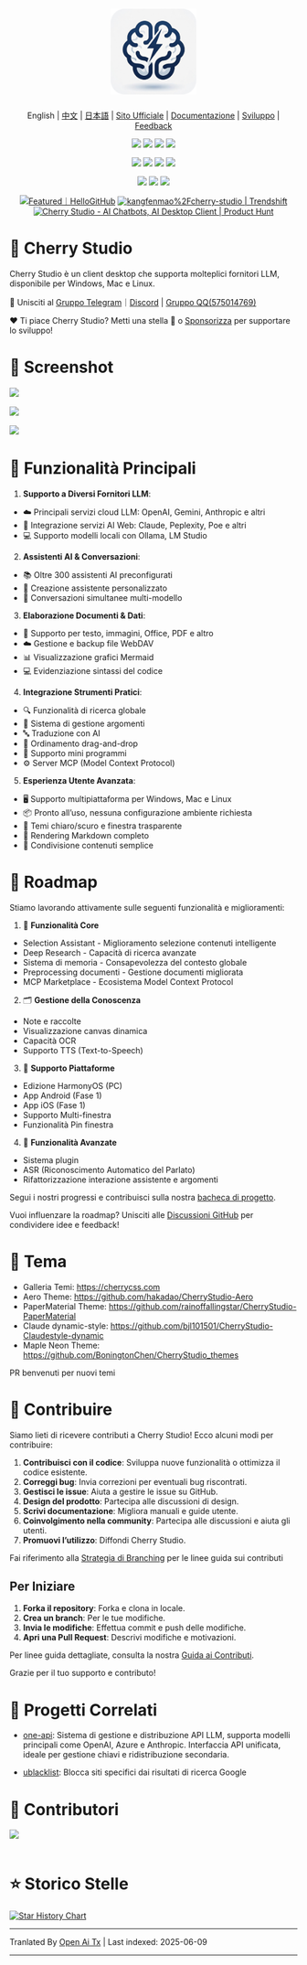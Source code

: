 <h1 align="center">
  <a href="https://github.com/CherryHQ/cherry-studio/releases">
    <img src="https://github.com/CherryHQ/cherry-studio/blob/main/build/icon.png?raw=true" width="150" height="150" alt="banner" /><br>
  </a>
</h1>
  <p align="center">English | <a href="./docs/README.zh.md">中文</a> | <a href="./docs/README.ja.md">日本語</a> | <a href="https://cherry-ai.com">Sito Ufficiale</a> | <a href="https://docs.cherry-ai.com/cherry-studio-wen-dang/en-us">Documentazione</a> | <a href="./docs/dev.md">Sviluppo</a> | <a href="https://github.com/CherryHQ/cherry-studio/issues">Feedback</a><br></p>

<!-- 题头徽章组合 -->

<div align="center">

[![][deepwiki-shield]][deepwiki-link]
[![][twitter-shield]][twitter-link]
[![][discord-shield]][discord-link]
[![][telegram-shield]][telegram-link]

</div>

<!-- 项目统计徽章 -->

<div align="center">

[![][github-stars-shield]][github-stars-link]
[![][github-forks-shield]][github-forks-link]
[![][github-release-shield]][github-release-link]
[![][github-contributors-shield]][github-contributors-link]

</div>

<div align="center">

[![][license-shield]][license-link]
[![][commercial-shield]][commercial-link]
[![][sponsor-shield]][sponsor-link]

</div>

<div align="center">
 <a href="https://hellogithub.com/repository/1605492e1e2a4df3be07abfa4578dd37" target="_blank"><img src="https://api.hellogithub.com/v1/widgets/recommend.svg?rid=1605492e1e2a4df3be07abfa4578dd37" alt="Featured｜HelloGitHub" style="width: 200px; height: 43px;" width="200" height="43" /></a>
 <a href="https://trendshift.io/repositories/11772" target="_blank"><img src="https://trendshift.io/api/badge/repositories/11772" alt="kangfenmao%2Fcherry-studio | Trendshift" style="width: 250px; height: 55px;" width="250" height="55"/></a>
 <a href="https://www.producthunt.com/posts/cherry-studio?embed=true&utm_source=badge-featured&utm_medium=badge&utm_souce=badge-cherry&#0045;studio" target="_blank"><img src="https://api.producthunt.com/widgets/embed-image/v1/featured.svg?post_id=496640&theme=light" alt="Cherry&#0032;Studio - AI&#0032;Chatbots&#0044;&#0032;AI&#0032;Desktop&#0032;Client | Product Hunt" style="width: 200px; height: 43px;" width="200" height="43" /></a>
</div>

# 🍒 Cherry Studio

Cherry Studio è un client desktop che supporta molteplici fornitori LLM, disponibile per Windows, Mac e Linux.

👏 Unisciti al [Gruppo Telegram](https://t.me/CherryStudioAI)｜[Discord](https://discord.gg/wez8HtpxqQ) | [Gruppo QQ(575014769)](https://qm.qq.com/q/lo0D4qVZKi)

❤️ Ti piace Cherry Studio? Metti una stella 🌟 o [Sponsorizza](docs/sponsor.md) per supportare lo sviluppo!

# 🌠 Screenshot

![](https://github.com/user-attachments/assets/36dddb2c-e0fb-4a5f-9411-91447bab6e18)

![](https://github.com/user-attachments/assets/f549e8a0-2385-40b4-b52b-2039e39f2930)

![](https://github.com/user-attachments/assets/58e0237c-4d36-40de-b428-53051d982026)

# 🌟 Funzionalità Principali

1. **Supporto a Diversi Fornitori LLM**:

- ☁️ Principali servizi cloud LLM: OpenAI, Gemini, Anthropic e altri
- 🔗 Integrazione servizi AI Web: Claude, Peplexity, Poe e altri
- 💻 Supporto modelli locali con Ollama, LM Studio

2. **Assistenti AI & Conversazioni**:

- 📚 Oltre 300 assistenti AI preconfigurati
- 🤖 Creazione assistente personalizzato
- 💬 Conversazioni simultanee multi-modello

3. **Elaborazione Documenti & Dati**:

- 📄 Supporto per testo, immagini, Office, PDF e altro
- ☁️ Gestione e backup file WebDAV
- 📊 Visualizzazione grafici Mermaid
- 💻 Evidenziazione sintassi del codice

4. **Integrazione Strumenti Pratici**:

- 🔍 Funzionalità di ricerca globale
- 📝 Sistema di gestione argomenti
- 🔤 Traduzione con AI
- 🎯 Ordinamento drag-and-drop
- 🔌 Supporto mini programmi
- ⚙️ Server MCP (Model Context Protocol)

5. **Esperienza Utente Avanzata**:

- 🖥️ Supporto multipiattaforma per Windows, Mac e Linux
- 📦 Pronto all’uso, nessuna configurazione ambiente richiesta
- 🎨 Temi chiaro/scuro e finestra trasparente
- 📝 Rendering Markdown completo
- 🤲 Condivisione contenuti semplice

# 📝 Roadmap

Stiamo lavorando attivamente sulle seguenti funzionalità e miglioramenti:

1. 🎯 **Funzionalità Core**

- Selection Assistant - Miglioramento selezione contenuti intelligente
- Deep Research - Capacità di ricerca avanzate
- Sistema di memoria - Consapevolezza del contesto globale
- Preprocessing documenti - Gestione documenti migliorata
- MCP Marketplace - Ecosistema Model Context Protocol

2. 🗂 **Gestione della Conoscenza**

- Note e raccolte
- Visualizzazione canvas dinamica
- Capacità OCR
- Supporto TTS (Text-to-Speech)

3. 📱 **Supporto Piattaforme**

- Edizione HarmonyOS (PC)
- App Android (Fase 1)
- App iOS (Fase 1)
- Supporto Multi-finestra
- Funzionalità Pin finestra

4. 🔌 **Funzionalità Avanzate**

- Sistema plugin
- ASR (Riconoscimento Automatico del Parlato)
- Rifattorizzazione interazione assistente e argomenti

Segui i nostri progressi e contribuisci sulla nostra [bacheca di progetto](https://github.com/orgs/CherryHQ/projects/7).

Vuoi influenzare la roadmap? Unisciti alle [Discussioni GitHub](https://github.com/CherryHQ/cherry-studio/discussions) per condividere idee e feedback!

# 🌈 Tema

- Galleria Temi: <https://cherrycss.com>
- Aero Theme: <https://github.com/hakadao/CherryStudio-Aero>
- PaperMaterial Theme: <https://github.com/rainoffallingstar/CherryStudio-PaperMaterial>
- Claude dynamic-style: <https://github.com/bjl101501/CherryStudio-Claudestyle-dynamic>
- Maple Neon Theme: <https://github.com/BoningtonChen/CherryStudio_themes>

PR benvenuti per nuovi temi

# 🤝 Contribuire

Siamo lieti di ricevere contributi a Cherry Studio! Ecco alcuni modi per contribuire:

1. **Contribuisci con il codice**: Sviluppa nuove funzionalità o ottimizza il codice esistente.
2. **Correggi bug**: Invia correzioni per eventuali bug riscontrati.
3. **Gestisci le issue**: Aiuta a gestire le issue su GitHub.
4. **Design del prodotto**: Partecipa alle discussioni di design.
5. **Scrivi documentazione**: Migliora manuali e guide utente.
6. **Coinvolgimento nella community**: Partecipa alle discussioni e aiuta gli utenti.
7. **Promuovi l’utilizzo**: Diffondi Cherry Studio.

Fai riferimento alla [Strategia di Branching](docs/branching-strategy-en.md) per le linee guida sui contributi

## Per Iniziare

1. **Forka il repository**: Forka e clona in locale.
2. **Crea un branch**: Per le tue modifiche.
3. **Invia le modifiche**: Effettua commit e push delle modifiche.
4. **Apri una Pull Request**: Descrivi modifiche e motivazioni.

Per linee guida dettagliate, consulta la nostra [Guida ai Contributi](./CONTRIBUTING.md).

Grazie per il tuo supporto e contributo!

# 🔗 Progetti Correlati

- [one-api](https://github.com/songquanpeng/one-api): Sistema di gestione e distribuzione API LLM, supporta modelli principali come OpenAI, Azure e Anthropic. Interfaccia API unificata, ideale per gestione chiavi e ridistribuzione secondaria.

- [ublacklist](https://github.com/iorate/ublacklist): Blocca siti specifici dai risultati di ricerca Google

# 🚀 Contributori

<a href="https://github.com/CherryHQ/cherry-studio/graphs/contributors">
  <img src="https://contrib.rocks/image?repo=CherryHQ/cherry-studio" />
</a>
<br /><br />

# ⭐️ Storico Stelle

[![Star History Chart](https://api.star-history.com/svg?repos=CherryHQ/cherry-studio&type=Timeline)](https://star-history.com/#CherryHQ/cherry-studio&Timeline)

<!-- Links & Images -->
[deepwiki-shield]: https://img.shields.io/badge/Deepwiki-CherryHQ-0088CC?style=plastic
[deepwiki-link]: https://deepwiki.com/CherryHQ/cherry-studio
[twitter-shield]: https://img.shields.io/badge/Twitter-CherryStudioApp-0088CC?style=plastic&logo=x
[twitter-link]: https://twitter.com/CherryStudioApp
[discord-shield]: https://img.shields.io/badge/Discord-@CherryStudio-0088CC?style=plastic&logo=discord
[discord-link]: https://discord.gg/wez8HtpxqQ
[telegram-shield]: https://img.shields.io/badge/Telegram-@CherryStudioAI-0088CC?style=plastic&logo=telegram
[telegram-link]: https://t.me/CherryStudioAI

<!-- Links & Images -->
[github-stars-shield]: https://img.shields.io/github/stars/CherryHQ/cherry-studio?style=social
[github-stars-link]: https://github.com/CherryHQ/cherry-studio/stargazers
[github-forks-shield]: https://img.shields.io/github/forks/CherryHQ/cherry-studio?style=social
[github-forks-link]: https://github.com/CherryHQ/cherry-studio/network
[github-release-shield]: https://img.shields.io/github/v/release/CherryHQ/cherry-studio
[github-release-link]: https://github.com/CherryHQ/cherry-studio/releases
[github-contributors-shield]: https://img.shields.io/github/contributors/CherryHQ/cherry-studio
[github-contributors-link]: https://github.com/CherryHQ/cherry-studio/graphs/contributors

<!-- Collegamenti & Immagini -->
[license-shield]: https://img.shields.io/badge/License-AGPLv3-important.svg?style=plastic&logo=gnu
[license-link]: https://www.gnu.org/licenses/agpl-3.0
[commercial-shield]: https://img.shields.io/badge/License-Contact-white.svg?style=plastic&logoColor=white&logo=telegram&color=blue
[commercial-link]: mailto:license@cherry-ai.com?subject=Commercial%20License%20Inquiry
[sponsor-shield]: https://img.shields.io/badge/Sponsor-FF6699.svg?style=plastic&logo=githubsponsors&logoColor=white
[sponsor-link]: https://github.com/CherryHQ/cherry-studio/blob/main/docs/sponsor.md


---


Tranlated By [Open Ai Tx](https://github.com/OpenAiTx/OpenAiTx) | Last indexed: 2025-06-09


---